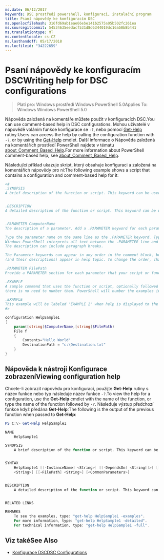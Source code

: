 ```yaml
---
ms.date: 06/12/2017
keywords: DSC prostředí powershell, konfiguraci, instalační program
title: Psaní nápovědy ke konfiguracím DSC
ms.openlocfilehash: 316fd69ab1eae66ebe141b2575a05b502fc261ea
ms.sourcegitcommit: 54534635eedacf531d8d6344019dc16a50b8b441
ms.translationtype: MT
ms.contentlocale: cs-CZ
ms.lasthandoff: 05/17/2018
ms.locfileid: "34222659"
---
```

# <a name="writing-help-for-dsc-configurations"></a><span data-ttu-id="0b442-103">Psaní nápovědy ke konfiguracím DSC</span><span class="sxs-lookup"><span data-stu-id="0b442-103">Writing help for DSC configurations</span></span>

><span data-ttu-id="0b442-104">Platí pro: Windows prostředí Windows PowerShell 5.0</span><span class="sxs-lookup"><span data-stu-id="0b442-104">Applies To: Windows Windows PowerShell 5.0</span></span>

<span data-ttu-id="0b442-105">Nápověda založená na komentáře můžete použít v konfiguracích DSC.</span><span class="sxs-lookup"><span data-stu-id="0b442-105">You can use comment-based help in DSC configurations.</span></span> <span data-ttu-id="0b442-106">Mohou uživatelé v nápovědě voláním funkce konfigurace se `-?`, nebo pomocí [Get-Help](https://technet.microsoft.com/library/hh849696.aspx) rutiny.</span><span class="sxs-lookup"><span data-stu-id="0b442-106">Users can access the help by calling the configuration function with `-?`, or by using the [Get-Help](https://technet.microsoft.com/library/hh849696.aspx) cmdlet.</span></span> <span data-ttu-id="0b442-107">Další informace o Nápověda založená na komentářích prostředí PowerShell najdete v tématu [about_Comment_Based_Help](https://technet.microsoft.com/library/hh847834.aspx).</span><span class="sxs-lookup"><span data-stu-id="0b442-107">For more information about PowerShell comment-based help, see [about_Comment_Based_Help](https://technet.microsoft.com/library/hh847834.aspx).</span></span>

<span data-ttu-id="0b442-108">Následující příklad ukazuje skript, který obsahuje konfiguraci a založená na komentářích nápovědy pro ni:</span><span class="sxs-lookup"><span data-stu-id="0b442-108">The following example shows a script that contains a configuration and comment-based help for it:</span></span>

```powershell
<#
.SYNOPSIS
A brief description of the function or script. This keyword can be used only once for each configuration.


.DESCRIPTION
A detailed description of the function or script. This keyword can be used only once for each configuration.


.PARAMETER ComputerName
The description of a parameter. Add a .PARAMETER keyword for each parameter in the function or script syntax.

Type the parameter name on the same line as the .PARAMETER keyword. Type the parameter description on the lines following the .PARAMETER keyword.
Windows PowerShell interprets all text between the .PARAMETER line and the next keyword or the end of the comment block as part of the parameter description.
The description can include paragraph breaks.

The Parameter keywords can appear in any order in the comment block, but the function or script syntax determines the order in which the parameters
(and their descriptions) appear in help topic. To change the order, change the syntax.

.PARAMETER FilePath
Provide a PARAMETER section for each parameter that your script or function accepts.

.EXAMPLE
A sample command that uses the function or script, optionally followed by sample output and a description. Repeat this keyword for each example. If you have multiple examples,
there is no need to number them. PowerShell will number the examples in help text.

.EXAMPLE
This example will be labeled "EXAMPLE 2" when help is displayed to the user.
#>

configuration HelpSample1
{
    param([string]$ComputerName,[string]$FilePath)
    File f
    {
        Contents="Hello World"
        DestinationPath = "c:\Destination.txt"
    }
}
```

## <a name="viewing-configuration-help"></a><span data-ttu-id="0b442-109">Nápověda k nástroji Konfigurace zobrazení</span><span class="sxs-lookup"><span data-stu-id="0b442-109">Viewing configuration help</span></span>

<span data-ttu-id="0b442-110">Chcete-li zobrazit nápovědu pro konfiguraci, použijte **Get-Help** rutiny s název funkce nebo typ následuje název funkce `-?`.</span><span class="sxs-lookup"><span data-stu-id="0b442-110">To view the help for a configuration, use the **Get-Help** cmdlet with the name of the function, or type the name of the function followed by `-?`.</span></span> <span data-ttu-id="0b442-111">Následuje výstup předchozí funkce když předána **Get-Help**:</span><span class="sxs-lookup"><span data-stu-id="0b442-111">The following is the output of the previous function when passed to **Get-Help**:</span></span>

```powershell
PS C:\> Get-Help HelpSample1

NAME
    HelpSample1

SYNOPSIS
    A brief description of the function or script. This keyword can be used only once for each configuration.


SYNTAX
    HelpSample1 [[-InstanceName] <String>] [[-DependsOn] <String[]>] [[-OutputPath] <String>] [[-ConfigurationData] <Hashtable>] [[-ComputerName]
    <String>] [[-FilePath] <String>] [<CommonParameters>]


DESCRIPTION
    A detailed description of the function or script. This keyword can be used only once for each configuration.


RELATED LINKS

REMARKS
    To see the examples, type: "get-help HelpSample1 -examples".
    For more information, type: "get-help HelpSample1 -detailed".
    For technical information, type: "get-help HelpSample1 -full".
```

## <a name="see-also"></a><span data-ttu-id="0b442-112">Viz také</span><span class="sxs-lookup"><span data-stu-id="0b442-112">See Also</span></span>
* [<span data-ttu-id="0b442-113">Konfigurace DSC</span><span class="sxs-lookup"><span data-stu-id="0b442-113">DSC Configurations</span></span>](configurations.md)